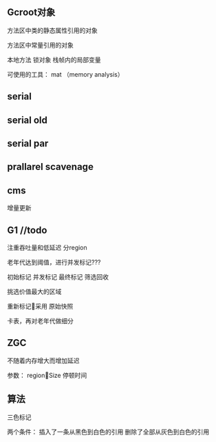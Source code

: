 ## Gcroot对象

方法区中类的静态属性引用的对象

方法区中常量引用的对象

本地方法
锁对象
栈帧内的局部变量

可使用的工具： mat （memory analysis）


## serial

## serial old

## serial par

## prallarel scavenage




## cms

增量更新


## G1 //todo

注重吞吐量和低延迟
分region

老年代达到阈值，进行并发标记???

初始标记
并发标记
最终标记
筛选回收


挑选价值最大的区域

重新标记采用    原始快照

卡表，再对老年代做细分



## ZGC

不随着内存增大而增加延迟

参数：
regionSize
停顿时间



## 算法

三色标记

两个条件：
插入了一条从黑色到白色的引用
删除了全部从灰色到白色的引用

